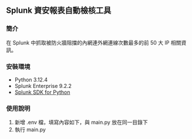 ## Splunk 資安報表自動檢核工具
### 簡介
在 Splunk 中抓取被防火牆阻擋的內網連外網連線次數最多的前 50 大 IP 相關資訊。

### 安裝環境
- Python 3.12.4
- Splunk Enterprise 9.2.2
- [Splunk SDK for Python](https://pypi.org/project/splunk-sdk/)
### 使用說明
1. 新增 .env 檔，填寫內容如下，與 main.py 放在同一目錄下
2. 執行 main.py